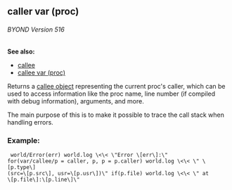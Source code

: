 ## caller var (proc) 
###### BYOND Version 516
**See also:**
*   [callee](/callee)
*   [callee var (proc)](/proc/var/callee)


Returns a [callee object](/callee) representing the current
proc\'s caller, which can be used to access information like the proc
name, line number (if compiled with debug information), arguments, and
more. 

The main purpose of this is to make it possible to trace
the call stack when handling errors.
### Example:

```
 world/Error(err) world.log \<\< \"Error \[err\]:\"
for(var/callee/p = caller, p, p = p.caller) world.log \<\< \" \[p.type\]
(src=\[p.src\], usr=\[p.usr\])\" if(p.file) world.log \<\< \" at
\[p.file\]:\[p.line\]\" 
```
